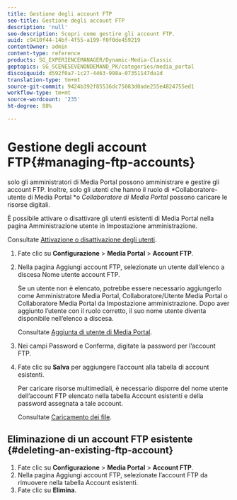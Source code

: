 ```yaml
---
title: Gestione degli account FTP
seo-title: Gestione degli account FTP
description: 'null'
seo-description: Scopri come gestire gli account FTP.
uuid: c9410f44-14bf-4f55-a199-f0f0de459219
contentOwner: admin
content-type: reference
products: SG_EXPERIENCEMANAGER/Dynamic-Media-Classic
geptopics: SG_SCENESEVENONDEMAND_PK/categories/media_portal
discoiquuid: d592f0a7-1c27-4463-998a-07351147da1d
translation-type: tm+mt
source-git-commit: 9424b392f85536dc75083d0ade255e4824755ed1
workflow-type: tm+mt
source-wordcount: '235'
ht-degree: 88%

---
```



# Gestione degli account FTP{#managing-ftp-accounts}

solo gli amministratori di Media Portal possono amministrare e gestire gli account FTP. Inoltre, solo gli utenti che hanno il ruolo di *Collaboratore-utente di Media Portal *o *Collaboratore di Media Portal* possono caricare le risorse digitali.

È possibile attivare o disattivare gli utenti esistenti di Media Portal nella pagina Amministrazione utente in Impostazione amministrazione.

Consultate [Attivazione o disattivazione degli utenti](administration-setup.md#activating_or_deactivating_users).

1. Fate clic su **Configurazione** > **Media Portal** > **Account FTP**.
1. Nella pagina Aggiungi account FTP, selezionate un utente dall’elenco a discesa Nome utente account FTP.

   Se un utente non è elencato, potrebbe essere necessario aggiungerlo come Amministratore Media Portal, Collaboratore/Utente Media Portal o Collaboratore Media Portal da Impostazione amministrazione. Dopo aver aggiunto l’utente con il ruolo corretto, il suo nome utente diventa disponibile nell’elenco a discesa.

   Consultate [Aggiunta di utente di Media Portal](adding-media-portal-users.md#adding_a_media_portal_user).

1. Nei campi Password e Conferma, digitate la password per l’account FTP.
1. Fate clic su **Salva** per aggiungere l’account alla tabella di account esistenti.

   Per caricare risorse multimediali, è necessario disporre del nome utente dell’account FTP elencato nella tabella Account esistenti e della password assegnata a tale account.

   Consultate [Caricamento dei file](uploading-files.md#uploading_files).

## Eliminazione di un account FTP esistente  {#deleting-an-existing-ftp-account}

1. Fate clic su **Configurazione** > **Media Portal** > **Account FTP**.
1. Nella pagina Aggiungi account FTP, selezionate l’account FTP da rimuovere nella tabella Account esistenti.
1. Fate clic su **Elimina**.

